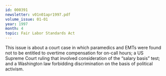 ```yaml
---
id: 000391
newsletter: v01n01apr1997.pdf
volume_issue: 01-01
year: 1997
month: 4
topic: Fair Labor Standards Act
---
```


This issue is about a court case in which paramedics and EMTs were found not to be entitled to overtime compensation for on-call hours; a US Supreme Court ruling that involved consideration of the “salary basis” test; and a Washington law forbidding discrimination on the basis of political activism.